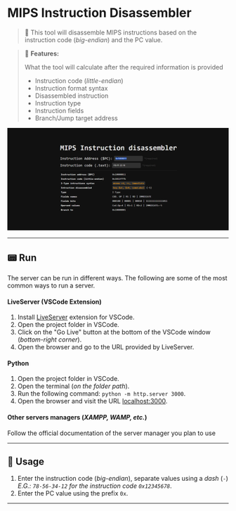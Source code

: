 # MIPS Instruction Disassembler

> 📖 This tool will disassemble MIPS instructions based on the instruction code (*big-endian*) and the PC value.

> 🧰 **Features:**
> 
> What the tool will calculate after the required information is provided
> 
> - Instruction code (*little-endian*)
> - Instruction format syntax
> - Disassembled instruction
> - Instruction type
> - Instruction fields
> - Branch/Jump target address


![Alt text](resources/image.png)

-------------------------------------------------------------

## 📟 Run 

The server can be run in different ways. The following are some of the most common ways to run a server.

#### LiveServer (VSCode Extension)

1. Install [LiveServer](https://marketplace.visualstudio.com/items?itemName=ritwickdey.LiveServer) extension for VSCode.
2. Open the project folder in VSCode.
3. Click on the "Go Live" button at the bottom of the VSCode window (*bottom-right corner*). 
4. Open the browser and go to the URL provided by LiveServer.
  
#### Python

1. Open the project folder in VSCode.
2. Open the terminal (*on the folder path*).
3. Run the following command: `python -m http.server 3000`.
4. Open the browser and visit the URL [localhost:3000](http://localhost:3000).
   
#### Other servers managers (*XAMPP, WAMP, etc.*)

Follow the official documentation of the server manager you plan to use

-------------------------------------------------------------

## 💭 Usage

1. Enter the instruction code (*big-endian*), separate values using a *dash* (`-`) *E.G.: `78-56-34-12` for the instruction code `0x12345678`*.
2. Enter the PC value using the prefix `0x`.

-------------------------------------------------------------

